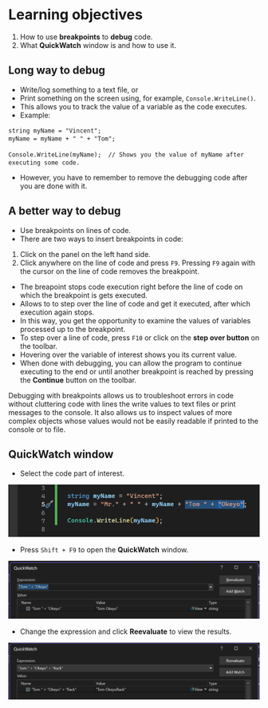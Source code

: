 # Learning objectives
1. How to use <b>breakpoints</b> to <b>debug</b> 
code.
2. What <b>QuickWatch</b> window is and how to 
use it.

## Long way to debug
- Write/log something to a text file, or
- Print something on the screen using, for 
example, `Console.WriteLine()`.
- This allows you to track the value of a variable 
as the code executes.
- Example:

```
string myName = "Vincent";
myName = myName + " " + "Tom";

Console.WriteLine(myName);	// Shows you the value of myName after executing some code.
```

- However, you have to remember to remove the 
debugging code after you are done with it.

## A better way to debug
- Use breakpoints on lines of code.
- There are two ways to insert breakpoints in code:
1. Click on the panel on the left hand side.
2. Click anywhere on the line of code and press 
`F9`. Pressing `F9` again with the cursor on the 
line of code removes the breakpoint.
- The breapoint stops code execution right before 
the line of code on which the breakpoint is gets 
executed.
- Allows to to step over the line of code and get 
it executed, after which execution again stops.
- In this way, you get the opportunity to examine 
the values of variables processed up to the 
breakpoint.
- To step over a line of code, press `F10` or click 
on the <b> step over button</b> on the toolbar.
- Hovering over the variable of interest shows 
you its current value.
- When done with debugging, you can allow the 
program to continue executing to the end or until 
another breakpoint is reached by pressing the 
<b>Continue</b> button on the toolbar.

Debugging with breakpoints allows us to 
troubleshoot errors in code without cluttering 
code with lines the write values to text files 
or print messages to the console. It also allows 
us to inspect values of more complex objects whose 
values would not be easily readable if printed to 
the console or to file.

## QuickWatch window
- Select the code part of interest.<br>

![Watch select](./Images/WatchSelect.png)

- Press `Shift + F9` to open the <b>QuickWatch</b> window.<br> 

![QuickWatch Window](./Images/QuickWatchWindow.png)

- Change the expression and click <b>Reevaluate</b> 
to view the results.<br>

![Quick Watch Reevaluate](./Images/QuickWatchReevaluate.png)


